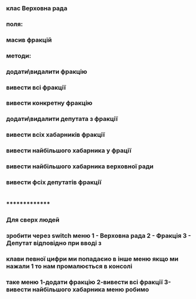 ### клас Верховна рада
### поля:
### масив фракцій
### методи:
### додати\видалити фракцію
### вивести всі фракції
### вивести конкретну фракцію
### додати\видалити депутата з фракції
### вивести всіх хабарників фракції
### вивести найбільшого хабарника у фрації
### вивести найбільшого хабарника верховної ради
### вивести фсіх депутатів фракції
#
#
#
### *************
###  Для сверх людей
###  зробити через switch меню 1 - Верховна рада 2 - Фракція 3 - Депутат відповідно при вводі з
###  клави певної цифри ми попадаєио в інше меню якщо ми нажали 1 то нам промалюється в консолі
###  таке меню 1-додати фракцію 2-вивести всі фракції 3-вивести найбільшого хабарника меню робимо